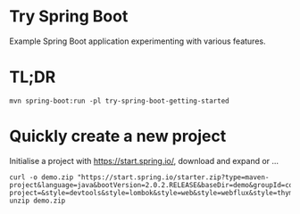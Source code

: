 # Try Spring Boot

Example Spring Boot application experimenting with various features.

# TL;DR

    mvn spring-boot:run -pl try-spring-boot-getting-started

# Quickly create a new project

Initialise a project with https://start.spring.io/, download and expand or ...

    curl -o demo.zip "https://start.spring.io/starter.zip?type=maven-project&language=java&bootVersion=2.0.2.RELEASE&baseDir=demo&groupId=com.purplepip&artifactId=demo&name=demo&description=Demo+project+for+Spring+Boot&packageName=com.purplepip.demo&packaging=jar&javaVersion=1.8&autocomplete=&generate-project=&style=devtools&style=lombok&style=web&style=webflux&style=thymeleaf&style=postgresql"
    unzip demo.zip